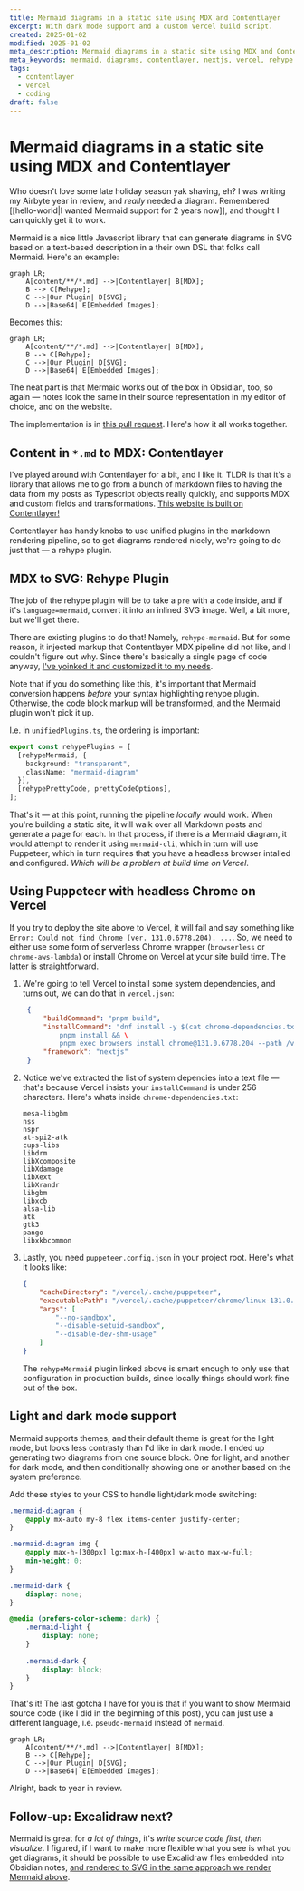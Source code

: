 ```yaml
---
title: Mermaid diagrams in a static site using MDX and Contentlayer
excerpt: With dark mode support and a custom Vercel build script.
created: 2025-01-02
modified: 2025-01-02
meta_description: Mermaid diagrams in a static site using MDX and Contentlayer, with rendering in a headless browser on Vercel.
meta_keywords: mermaid, diagrams, contentlayer, nextjs, vercel, rehype plugin, svg rendering, puppeteer on vercel
tags:
  - contentlayer
  - vercel
  - coding
draft: false
---
```


# Mermaid diagrams in a static site using MDX and Contentlayer

Who doesn't love some late holiday season yak shaving, eh? I was writing my Airbyte year in review, and _really_ needed a diagram. Remembered [[hello-world|I wanted Mermaid support for 2 years now]], and thought I can quickly get it to work.

Mermaid is a nice little Javascript library that can generate diagrams in SVG based on a text-based description in a their own DSL that folks call Mermaid. Here's an example:


```pseudo-mermaid
graph LR;
    A[content/**/*.md] -->|Contentlayer| B[MDX];
    B --> C[Rehype];
    C -->|Our Plugin| D[SVG];
    D -->|Base64| E[Embedded Images];
```

Becomes this: 

```mermaid
graph LR;
    A[content/**/*.md] -->|Contentlayer| B[MDX];
    B --> C[Rehype];
    C -->|Our Plugin| D[SVG];
    D -->|Base64| E[Embedded Images];
```

The neat part is that Mermaid works out of the box in Obsidian, too, so again — notes look the same in their source representation in my editor of choice, and on the website.

The implementation is in [this pull request](https://github.com/natikgadzhi/respawn-io/pull/10). Here's how it all works together.

## Content in `*.md` to MDX: Contentlayer

I've played around with Contentlayer for a bit, and I like it. TLDR is that it's a library that allows me to go from a bunch of markdown files to having the data from my posts as Typescript objects really quickly, and supports MDX and custom fields and transformations. [This website is built on Contentlayer!](/tags/contentlayer) 

Contentlayer has handy knobs to use unified plugins in the markdown rendering pipeline, so to get diagrams rendered nicely, we're going to do just that — a rehype plugin.


## MDX to SVG: Rehype Plugin

The job of the rehype plugin will be to take a `pre` with a `code` inside, and if it's `language=mermaid`, convert it into an inlined SVG image. Well, a bit more, but we'll get there.

There are existing plugins to do that! Namely, `rehype-mermaid`. But for some reason, it injected markup that Contentlayer MDX pipeline did not like, and I couldn't figure out why. Since there's basically a single page of code anyway, [I've yoinked it and customized it to my needs](https://github.com/natikgadzhi/respawn-io/blob/main/lib/rehypeMermaid.ts).

Note that if you do something like this, it's important that Mermaid conversion happens _before_ your syntax highlighting rehype plugin. Otherwise, the code block markup will be transformed, and the Mermaid plugin won't pick it up.

I.e. in  `unifiedPlugins.ts`, the ordering is important: 

```typescript
export const rehypePlugins = [
  [rehypeMermaid, { 
    background: "transparent", 
    className: "mermaid-diagram"
  }],
  [rehypePrettyCode, prettyCodeOptions],
];
```

That's it — at this point, running the pipeline _locally_ would work. When you're building a static site, it will walk over all Markdown posts and generate a page for each. In that process, if there is a Mermaid diagram, it would attempt to render it using `mermaid-cli`, which in turn will use Puppeteer, which in turn requires that you have a headless browser intalled and configured. _Which will be a problem at build time on Vercel_.



## Using Puppeteer with headless Chrome on Vercel

If you try to deploy the site above to Vercel, it will fail and say something like `Error: Could not find Chrome (ver. 131.0.6778.204). ...`. So, we need to either use some form of serverless Chrome wrapper (`browserless` or `chrome-aws-lambda`) or install Chrome on Vercel at your site build time. The latter is straightforward.

1. We're going to tell Vercel to install some system dependencies, and turns out, we can do that in `vercel.json`: 

   ```json
    {
        "buildCommand": "pnpm build",
        "installCommand": "dnf install -y $(cat chrome-dependencies.txt) && \ 
            pnpm install && \
            pnpm exec browsers install chrome@131.0.6778.204 --path /vercel/.cache/puppeteer",
        "framework": "nextjs"
    }
   ```

2. Notice we've extracted the list of system depencies into a text file — that's because Vercel insists your `installCommand` is under 256 characters. Here's whats inside `chrome-dependencies.txt`:

    ```text
    mesa-libgbm
    nss
    nspr
    at-spi2-atk
    cups-libs
    libdrm
    libXcomposite
    libXdamage
    libXext
    libXrandr
    libgbm
    libxcb
    alsa-lib
    atk
    gtk3
    pango
    libxkbcommon
    ```

3. Lastly, you need `puppeteer.config.json` in your project root. Here's what it looks like:

    ```json
    {
        "cacheDirectory": "/vercel/.cache/puppeteer",
        "executablePath": "/vercel/.cache/puppeteer/chrome/linux-131.0.6778.204/chrome-linux64/chrome",
        "args": [
            "--no-sandbox",
            "--disable-setuid-sandbox",
            "--disable-dev-shm-usage"
        ]
    }
    ```

    The `rehypeMermaid` plugin linked above is smart enough to only use that configuration in production builds, since locally things should work fine out of the box.

## Light and dark mode support

Mermaid supports themes, and their default theme is great for the light mode, but looks less contrasty than I'd like in dark mode. I ended up generating two diagrams from one source block. One for light, and another for dark mode, and then conditionally showing one or another based on the system preference.

Add these styles to your CSS to handle light/dark mode switching:

```css
.mermaid-diagram {
    @apply mx-auto my-8 flex items-center justify-center;
}

.mermaid-diagram img {
    @apply max-h-[300px] lg:max-h-[400px] w-auto max-w-full;
    min-height: 0;
}

.mermaid-dark {
    display: none;
}

@media (prefers-color-scheme: dark) {
    .mermaid-light {
        display: none;
    }
    
    .mermaid-dark {
        display: block;
    }
}
```

That's it! The last gotcha I have for you is that if you want to show Mermaid source code (like I did in the beginning of this post), you can just use a different language, i.e. `pseudo-mermaid` instead of `mermaid`.

```pseudo-mermaid
graph LR;
    A[content/**/*.md] -->|Contentlayer| B[MDX];
    B --> C[Rehype];
    C -->|Our Plugin| D[SVG];
    D -->|Base64| E[Embedded Images];
```



Alright, back to year in review.


## Follow-up: Excalidraw next?

Mermaid is great for _a lot of things_, it's _write source code first, then visualize_. I figured, if I want to make more flexible what you see is what you get diagrams, it should be possible to use Excalidraw files embedded into Obsidian notes, [and rendered to SVG in the same approach we render Mermaid above](https://github.com/JRJurman/excalidraw-to-svg).
